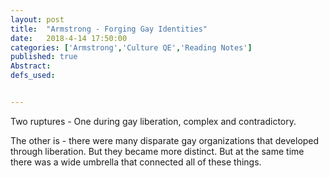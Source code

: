 ```yaml
---
layout: post
title:  "Armstrong - Forging Gay Identities"
date:   2018-4-14 17:50:00
categories: ['Armstrong','Culture QE','Reading Notes']
published: true
Abstract:
defs_used:


---
```


Two ruptures - One  during gay liberation, complex and contradictory.

The other is - there were many disparate gay organizations that developed through liberation. But they became more distinct. But at the same time there was a wide umbrella that connected all of these things. 
